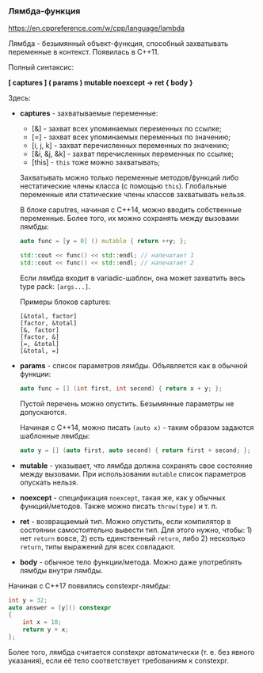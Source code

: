 ### Лямбда-функция

https://en.cppreference.com/w/cpp/language/lambda

Лямбда - безымянный объект-функция, способный захватывать переменные в контекст. Появилась в C++11.

Полный синтаксис:

**\[ captures \] ( params ) mutable noexcept -> ret { body }**

Здесь:

* **captures** - захватываемые переменные:

    * \[&\] - захват всех упоминаемых переменных по ссылке;
    * \[=\] - захват всех упоминаемых переменных по значению;
    * \[i, j, k\] - захват перечисленных переменных по значению;
    * \[&i, &j, &k\] - захват перечисленных переменных по ссылке;
    * \[this\] - `this` тоже можно захватывать;
 
    Захватывать можно только переменные методов/функций либо нестатические члены класса (с помощью `this`). Глобальные переменные или статические члены классов захватывать нельзя.
    
    В блоке caputres, начиная с C++14, можно вводить собственные переменные. Более того, их можно сохранять между вызовами лямбды:
    
    ```c++
    auto func = [y = 0] () mutable { return ++y; };

    std::cout << func() << std::endl; // напечатает 1
    std::cout << func() << std::endl; // напечатает 2
    ```
    
    Если лямбда входит в variadic-шаблон, она может захватить весь type pack: `[args...]`.
 
    Примеры блоков captures:
 
    ```
    [&total, factor]
    [factor, &total]
    [&, factor]
    [factor, &]
    [=, &total]
    [&total, =]
    ```
 
* **params** - список параметров лямбды. Объявляется как в обычной функции:
 
    ```c++
    auto func = [] (int first, int second) { return x + y; };
    ```
 
    Пустой перечень можно опустить. Безымянные параметры не допускаются. 
    
    Начиная с C++14, можно писать `(auto x)` - таким образом задаются шаблонные лямбды:
    
    ```c++
    auto y = [] (auto first, auto second) { return first + second; };    
    ```
  
* **mutable** - указывает, что лямбда должна сохранять свое состояние между вызовами. При использовании `mutable` список параметров опускать нельзя.

* **noexcept** - спецификация `noexcept`, такая же, как у обычных функций/методов. Также можно писать `throw(type)` и т. п.  

* **ret** - возвращаемый тип. Можно опустить, если компилятор в состоянии самостоятельно вывести тип. Для этого нужно, чтобы: 1) нет `return` вовсе, 2) есть единственный `return`, либо 2) несколько `return`, типы выражений для всех совпадают.

* **body** - обычное тело функции/метода. Можно даже употреблять лямбды внутри лямбды.

Начиная с C++17 появились constexpr-лямбды:

```c++
int y = 32;
auto answer = [y]() constexpr
{
    int x = 10;
    return y + x;
};
```

Более того, лямбда считается constexpr автоматически (т. е. без явного указания), если её тело соответствует требованиям к constexpr.